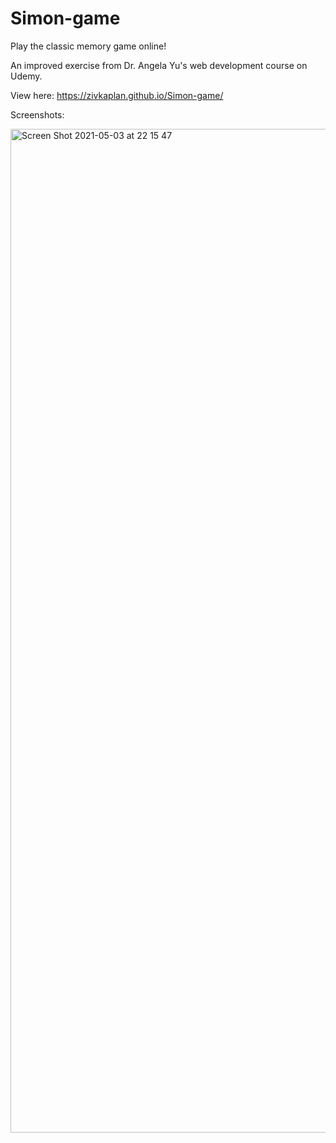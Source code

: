 # Simon-game

Play the classic memory game online!

An improved exercise from Dr. Angela Yu's web development course on Udemy.

View here: https://zivkaplan.github.io/Simon-game/

Screenshots: 

<img width="1606" alt="Screen Shot 2021-05-03 at 22 15 47" src="https://user-images.githubusercontent.com/80772683/116921759-1f2e5c00-ac5d-11eb-9462-e0481ccb5f91.png">

